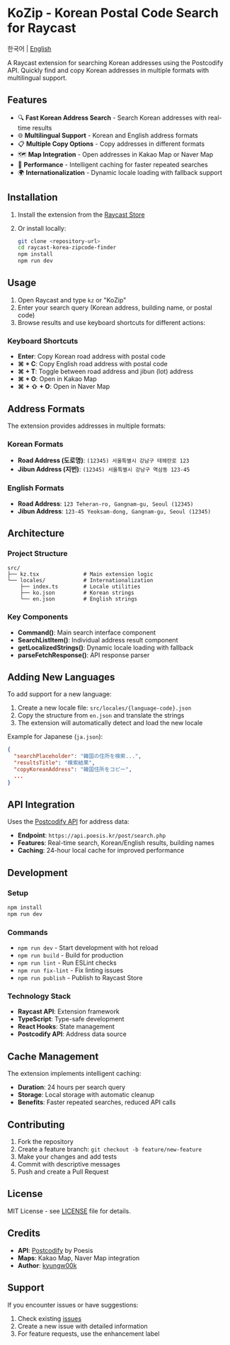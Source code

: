 # KoZip - Korean Postal Code Search for Raycast

한국어 | [English](README.en.md)

A Raycast extension for searching Korean addresses using the Postcodify API. Quickly find and copy Korean addresses in multiple formats with multilingual support.

## Features

- 🔍 **Fast Korean Address Search** - Search Korean addresses with real-time results
- 🌐 **Multilingual Support** - Korean and English address formats
- 📋 **Multiple Copy Options** - Copy addresses in different formats
- 🗺️ **Map Integration** - Open addresses in Kakao Map or Naver Map
- 🚀 **Performance** - Intelligent caching for faster repeated searches
- 🌍 **Internationalization** - Dynamic locale loading with fallback support

## Installation

1. Install the extension from the [Raycast Store](https://raycast.com/store)
2. Or install locally:

   ```bash
   git clone <repository-url>
   cd raycast-korea-zipcode-finder
   npm install
   npm run dev
   ```

## Usage

1. Open Raycast and type `kz` or "KoZip"
2. Enter your search query (Korean address, building name, or postal code)
3. Browse results and use keyboard shortcuts for different actions:

### Keyboard Shortcuts

- **Enter**: Copy Korean road address with postal code
- **⌘ + C**: Copy English road address with postal code
- **⌘ + T**: Toggle between road address and jibun (lot) address
- **⌘ + O**: Open in Kakao Map
- **⌘ + ⇧ + O**: Open in Naver Map

## Address Formats

The extension provides addresses in multiple formats:

### Korean Formats

- **Road Address (도로명)**: `(12345) 서울특별시 강남구 테헤란로 123`
- **Jibun Address (지번)**: `(12345) 서울특별시 강남구 역삼동 123-45`

### English Formats

- **Road Address**: `123 Teheran-ro, Gangnam-gu, Seoul (12345)`
- **Jibun Address**: `123-45 Yeoksam-dong, Gangnam-gu, Seoul (12345)`

## Architecture

### Project Structure

```text
src/
├── kz.tsx              # Main extension logic
└── locales/            # Internationalization
    ├── index.ts        # Locale utilities
    ├── ko.json         # Korean strings
    └── en.json         # English strings
```

### Key Components

- **Command()**: Main search interface component
- **SearchListItem()**: Individual address result component
- **getLocalizedStrings()**: Dynamic locale loading with fallback
- **parseFetchResponse()**: API response parser

## Adding New Languages

To add support for a new language:

1. Create a new locale file: `src/locales/{language-code}.json`
2. Copy the structure from `en.json` and translate the strings
3. The extension will automatically detect and load the new locale

Example for Japanese (`ja.json`):

```json
{
  "searchPlaceholder": "韓国の住所を検索...",
  "resultsTitle": "検索結果",
  "copyKoreanAddress": "韓国住所をコピー",
  ...
}
```

## API Integration

Uses the [Postcodify API](https://postcodify.poesis.kr/) for address data:

- **Endpoint**: `https://api.poesis.kr/post/search.php`
- **Features**: Real-time search, Korean/English results, building names
- **Caching**: 24-hour local cache for improved performance

## Development

### Setup

```bash
npm install
npm run dev
```

### Commands

- `npm run dev` - Start development with hot reload
- `npm run build` - Build for production
- `npm run lint` - Run ESLint checks
- `npm run fix-lint` - Fix linting issues
- `npm run publish` - Publish to Raycast Store

### Technology Stack

- **Raycast API**: Extension framework
- **TypeScript**: Type-safe development
- **React Hooks**: State management
- **Postcodify API**: Address data source

## Cache Management

The extension implements intelligent caching:

- **Duration**: 24 hours per search query
- **Storage**: Local storage with automatic cleanup
- **Benefits**: Faster repeated searches, reduced API calls

## Contributing

1. Fork the repository
2. Create a feature branch: `git checkout -b feature/new-feature`
3. Make your changes and add tests
4. Commit with descriptive messages
5. Push and create a Pull Request

## License

MIT License - see [LICENSE](LICENSE) file for details.

## Credits

- **API**: [Postcodify](https://postcodify.poesis.kr/) by Poesis
- **Maps**: Kakao Map, Naver Map integration
- **Author**: [kyungw00k](https://github.com/kyungw00k)

## Support

If you encounter issues or have suggestions:

1. Check existing [issues](https://github.com/your-repo/issues)
2. Create a new issue with detailed information
3. For feature requests, use the enhancement label